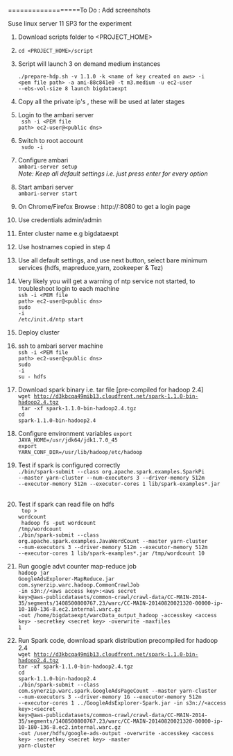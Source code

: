 ==================To Do : Add screenshots


Suse linux server 11 SP3 for the experiment

1. Download scripts folder to \<PROJECT_HOME\>
2. <code>cd \<PROJECT_HOME\>/script</code>
3. Script will launch 3 on demand medium instances <br />
 <code> ./prepare-hdp.sh -v 1.1.0 -k \<name of key created on aws\> -i \<pem file path\> -a ami-88c841e0 -t m3.medium -u ec2-user --ebs-vol-size 8 launch bigdataexpt </code><br/>
4. Copy all the private ip's , these will be used at later stages<br />
5. Login to the ambari server <br />
	<code> ssh -i \<PEM file path\> ec2-user@\<public dns\> </code> <br/>
6. Switch to root account  <br/>
	<code> sudo -i </code> <br/>
7. Configure ambari  <br/>
	<code>ambari-server setup</code><br/>
	<i>Note: Keep all default settings i.e. just press enter for every option</i>
8. Start ambari server<br/>
	<code>ambari-server start</code> <br/>
9. On Chrome/Firefox Browse : http://<public dns>:8080 to get a login page <br/>
10. Use credentials admin/admin <br/>
11. Enter cluster name e.g bigdataexpt <br/>
12. Use hostnames copied in step 4 <br/>
13. Use all default settings, and use next button, select bare minimum services (hdfs, mapreduce,yarn, zookeeper & Tez)<br/>
14. Very likely you will get a warning of ntp service not started, to troubleshoot login to each machine <br/>
	<code>ssh -i \<PEM file path\> ec2-user@\<public dns\></code> <br/>
	<code>sudo -i</code><br/>
	<code>/etc/init.d/ntp start</code><br/>
15. Deploy cluster<br/>
16. ssh to ambari server machine <br/>
	<code>ssh -i \<PEM file path\> ec2-user@\<public dns\></code><br/>
	<code>sudo -i</code><br/>
	<code>su - hdfs</code><br/>
17. Download spark binary i.e. tar file [pre-compiled for hadoop 2.4] <br/>
    <code>wget http://d3kbcqa49mib13.cloudfront.net/spark-1.1.0-bin-hadoop2.4.tgz</code><br/>
    <code> tar -xf spark-1.1.0-bin-hadoop2.4.tgz</code><br/>
    <code>cd spark-1.1.0-bin-hadoop2.4</code><br/>
18. Configure environment variables
	<code>export JAVA_HOME=/usr/jdk64/jdk1.7.0_45</code><br/>
	<code>export YARN_CONF_DIR=/usr/lib/hadoop/etc/hadoop</code><br/>

19.  Test if spark is configured correctly <br/>
	<code>./bin/spark-submit --class org.apache.spark.examples.SparkPi    --master yarn-cluster  --num-executors 3 --driver-memory 512m  --executor-memory 512m   --executor-cores 1  lib/spark-examples*.jar </code> <br/>
20. Test if spark can read file on hdfs <br/>
         <code> top > wordcount </code><br/>
         <code> hadoop fs -put wordcount /tmp/wordcount</code><br/>
	 <code>./bin/spark-submit --class org.apache.spark.examples.JavaWordCount --master yarn-cluster  --num-executors 3 --driver-memory 512m  --executor-memory 512m   --executor-cores 1  lib/spark-examples*.jar /tmp/wordcount 10 </code> <br/>
21. Run google advt counter map-reduce job  <br/>
       <code>hadoop jar GoogleAdsExplorer-MapReduce.jar  com.synerzip.warc.hadoop.CommonCrawlJob  -in  s3n://\<aws access key\>:\<aws secret key\>@aws-publicdatasets/common-crawl/crawl-data/CC-MAIN-2014-35/segments/1408500800767.23/warc/CC-MAIN-20140820021320-00000-ip-10-180-136-8.ec2.internal.warc.gz -out  /home/bigdataexpt/warcData_output_hadoop -accesskey \<access key\> -secretkey  \<secret key\> -overwrite -maxfiles 1</code><br />
22. Run Spark code, download spark distribution precompiled for hadoop 2.4 <br />
       <code>wget http://d3kbcqa49mib13.cloudfront.net/spark-1.1.0-bin-hadoop2.4.tgz</code><br />
       <code>tar -xf spark-1.1.0-bin-hadoop2.4.tgz</code><br />
       <code>cd spark-1.1.0-bin-hadoop2.4</code><br />
       <code>./bin/spark-submit --class  com.synerzip.warc.spark.GoogleAdsPageCount --master yarn-cluster   --num-executors 3 --driver-memory 1G  --executor-memory 512m   --executor-cores 1 ../GoogleAdsExplorer-Spark.jar  -in  s3n://\<access key\>:\<secret key\>@aws-publicdatasets/common-crawl/crawl-data/CC-MAIN-2014-35/segments/1408500800767.23/warc/CC-MAIN-20140820021320-00000-ip-10-180-136-8.ec2.internal.warc.gz -out /user/hdfs/google-ads-output -overwrite -accesskey \<access key\> -secretkey  \<secret key\> -master yarn-cluster</code>




